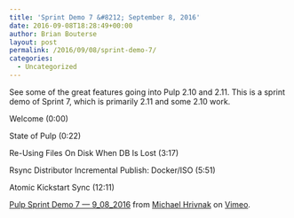 ```yaml
---
title: 'Sprint Demo 7 &#8212; September 8, 2016'
date: 2016-09-08T18:28:49+00:00
author: Brian Bouterse
layout: post
permalink: /2016/09/08/sprint-demo-7/
categories:
  - Uncategorized
---
```

See some of the great features going into Pulp 2.10 and 2.11. This is a sprint demo of Sprint 7,
which is primarily 2.11 and some 2.10 work.

Welcome (0:00)

State of Pulp (0:22)

Re-Using Files On Disk When DB Is Lost (3:17)

Rsync Distributor Incremental Publish: Docker/ISO (5:51)

Atomic Kickstart Sync (12:11)


[Pulp Sprint Demo 7 — 9\_08\_2016](https://vimeo.com/groups/pulp/videos/181947286) from [Michael Hrivnak](https://vimeo.com/user56416113) on [Vimeo](https://vimeo.com).